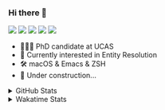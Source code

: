 ### Hi there 👋

[![](https://img.shields.io/badge/-Email-325180?logo=maildotru&logoColor=white&style=flat-square)](mailto:hi@wang.tianshu.me)
[![](https://img.shields.io/badge/-GitHub-black?logo=GitHub&style=flat-square)](https://github.com/tshu-w)
[![](https://img.shields.io/badge/-Telegram-26a5e4?labelColor=fafafa&logo=telegram&style=flat-square)](https://t.me/tshu_w) 
[![](https://img.shields.io/badge/-Twitter-1da1f2?logo=Twitter&logoColor=white&style=flat-square)](https://twitter.com/tshu_w)
[![](https://komarev.com/ghpvc/?username=tshu-w&color=blueviolet&style=flat-square)]()



- 🧑🏻‍🎓 PhD candidate at UCAS
- 🔭 Currently interested in Entity Resolution
- 🛠 macOS & Emacs & ZSH
- 🚧 Under construction...

<details>

<summary>GitHub Stats</summary>

![Tianshu's GitHub stats](https://github-readme-stats.vercel.app/api?username=tshu-w&show_icons=true&theme=buefy&count_private=true)
  
</details>


<details>
  <summary>Wakatime Stats</summary>

  Currently, files accessed by tramp cannot be tracked by wakatime, see https://github.com/wakatime/wakatime-mode/issues/27
  <br>
  
<!--START_SECTION:waka-->
![Code Time](http://img.shields.io/badge/Code%20Time-6%2C044%20hrs%2033%20mins-blue)

**I'm an Early 🐤** 

```text
🌞 Morning    79 commits     ████░░░░░░░░░░░░░░░░░░░░░   17.91% 
🌆 Daytime    194 commits    ███████████░░░░░░░░░░░░░░   43.99% 
🌃 Evening    160 commits    █████████░░░░░░░░░░░░░░░░   36.28% 
🌙 Night      8 commits      ░░░░░░░░░░░░░░░░░░░░░░░░░   1.81%

```
📅 **I'm Most Productive on Tuesday** 

```text
Monday       69 commits     ████░░░░░░░░░░░░░░░░░░░░░   15.65% 
Tuesday      151 commits    ████████░░░░░░░░░░░░░░░░░   34.24% 
Wednesday    53 commits     ███░░░░░░░░░░░░░░░░░░░░░░   12.02% 
Thursday     27 commits     █░░░░░░░░░░░░░░░░░░░░░░░░   6.12% 
Friday       55 commits     ███░░░░░░░░░░░░░░░░░░░░░░   12.47% 
Saturday     59 commits     ███░░░░░░░░░░░░░░░░░░░░░░   13.38% 
Sunday       27 commits     █░░░░░░░░░░░░░░░░░░░░░░░░   6.12%

```


📊 **This Week I Spent My Time On** 

```text
💬 Programming Languages: 
sh                       16 hrs 22 mins      █████████████████████████   100.0%

🔥 Editors: 
Zsh                      16 hrs 22 mins      █████████████████████████   100.0%

🐱‍💻 Projects: 
universal-blocker        8 hrs 12 mins       ████████████░░░░░░░░░░░░░   50.11% 
Terminal                 6 hrs 52 mins       ██████████░░░░░░░░░░░░░░░   41.99% 
lightning-template       28 mins             ░░░░░░░░░░░░░░░░░░░░░░░░░   2.9% 
tabular-benchmark        25 mins             ░░░░░░░░░░░░░░░░░░░░░░░░░   2.61% 
jsonargparse             15 mins             ░░░░░░░░░░░░░░░░░░░░░░░░░   1.59%

💻 Operating System: 
Linux                    11 hrs 35 mins      █████████████████░░░░░░░░   70.75% 
Mac                      4 hrs 47 mins       ███████░░░░░░░░░░░░░░░░░░   29.25%

```

**I Mostly Code in Python** 

```text
Python                   11 repos            ████████████░░░░░░░░░░░░░   50.0% 
HTML                     2 repos             ██░░░░░░░░░░░░░░░░░░░░░░░   9.09% 
Emacs Lisp               2 repos             ██░░░░░░░░░░░░░░░░░░░░░░░   9.09% 
JavaScript               2 repos             ██░░░░░░░░░░░░░░░░░░░░░░░   9.09% 
TeX                      2 repos             ██░░░░░░░░░░░░░░░░░░░░░░░   9.09%

```



 Last Updated on 16/10/2022 08:07:36 UTC
<!--END_SECTION:waka-->
</details>
